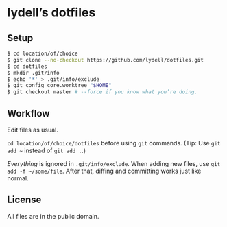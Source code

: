 # lydell’s dotfiles

## Setup

```sh
$ cd location/of/choice
$ git clone --no-checkout https://github.com/lydell/dotfiles.git
$ cd dotfiles
$ mkdir .git/info
$ echo '*' > .git/info/exclude
$ git config core.worktree "$HOME"
$ git checkout master # --force if you know what you’re doing.
```

## Workflow

Edit files as usual.

`cd location/of/choice/dotfiles` before using `git` commands.
(Tip: Use `git add ~` instead of `git add .`.)

_Everything_ is ignored in `.git/info/exclude`. When adding new files, use `git
add -f ~/some/file`. After that, diffing and committing works just like normal.

## License

All files are in the public domain.
